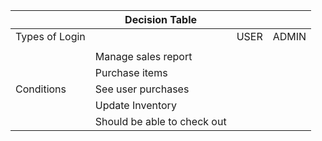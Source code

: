[//]: # (|            | Decision Table   |      |  |)

[//]: # (|------------|------------------|------|------------|)

[//]: # (|            | Types of Login    | USER | ADMIN |)

[//]: # (|            |  |      ||)

[//]: # (| Conditions | Manage sales report          |)

[//]: # (|            | Purchase items            |)

[//]: # (|            | See user purchases           |)

[//]: # (|            | Update Inventory            |)

[//]: # (|            | Should be able to check out|      |)

[//]: # ()
[//]: # (No, this is not possible with GitHub-Flavored Markdown. As the spec explains &#40;emphasis added&#41;:)

[//]: # ()
[//]: # (The remainder of the table’s rows may vary in the number of cells. If there are a number of cells fewer than the number of cells in the header row, empty cells are inserted. If there are greater, the excess is ignored:)

[//]: # ()
[//]: # (Of course, you can always fall back to raw HTML.)

<table>
    <thead>
        <tr>
            <th colspan="4">Decision Table</th>
        </tr>
    </thead>
    <tbody>
        <tr>
            <td rowspan=1>Types of Login</td>
            <td></td>
            <td>USER</td>
            <td>ADMIN</td>
        </tr>
        <tr>
            <td></td>
            <td></td>
            <td></td>
        </tr>
        <tr>
            <td rowspan=5>Conditions</td>
            <td>Manage sales report</td>
            <td></td>
        </tr>
        <tr>
            <td>Purchase items</td>
            <td></td>
        </tr>
        <tr>
            <td>See user purchases</td>
            <td></td>
        </tr>
        <tr>
            <td>Update Inventory</td>
            <td></td>
        </tr>
        <tr>
            <td>Should be able to check out</td>
            <td></td>
        </tr>
    </tbody>
</table>